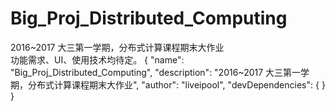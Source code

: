 # Big_Proj_Distributed_Computing
2016~2017 大三第一学期，分布式计算课程期末大作业    
功能需求、UI、使用技术均待定。
{
  "name": "Big_Proj_Distributed_Computing",
  "description": "2016~2017 大三第一学期，分布式计算课程期末大作业",
  "author": "liveipool",
  "devDependencies": {
  }
}
